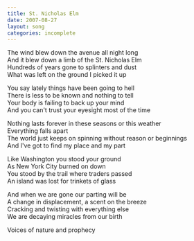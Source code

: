```yaml
---
title: St. Nicholas Elm
date: 2007-08-27
layout: song
categories: incomplete
---
```

The wind blew down the avenue all night long  
And it blew down a limb of the St. Nicholas Elm  
Hundreds of years gone to splinters and dust  
What was left on the ground I picked it up

You say lately things have been going to hell  
There is less to be known and nothing to tell  
Your body is failing to back up your mind  
And you can't trust your eyesight most of the time

<div class="chorus">
  Nothing lasts forever in these seasons or this weather<br />
  Everything falls apart<br />
  The world just keeps on spinning without reason or beginnings<br />
  And I've got to find my place and my part
</div>

Like Washington you stood your ground  
As New York City burned on down  
You stood by the trail where traders passed  
An island was lost for trinkets of glass

And when we are gone our parting will be  
A change in displacement, a scent on the breeze  
Cracking and twisting with everything else  
We are decaying miracles from our birth

Voices of nature and prophecy
